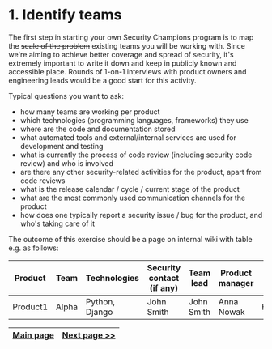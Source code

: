 # 1. Identify teams
The first step in starting your own Security Champions program is to map the ~~scale of the problem~~
existing teams you will be working with. Since we're aiming to achieve better coverage and spread
of security, it's extremely important to write it down and keep in publicly known and accessible
place. Rounds of 1-on-1 interviews with product owners and engineering leads would be a good start
for this activity.

Typical questions you want to ask:
- how many teams are working per product
- which technologies (programming languages, frameworks) they use
- where are the code and documentation stored
- what automated tools and external/internal services are used for development and testing
- what is currently the process of code review (including security code review) and who is involved
- are there any other security-related activities for the product, apart from code reviews
- what is the release calendar / cycle / current stage of the product
- what are the most commonly used communication channels for the product
- how does one typically report a security issue / bug  for the product, and who's taking care of it

The outcome of this exercise should be a page on internal wiki with table e.g. as follows:

Product | Team | Technologies | Security contact (if any) | Team lead | Product manager | BTS | Comments
| --- | --- | --- | --- | --- | --- | --- | --- |
| Product1 | Alpha | Python, Django | John Smith | John Smith | Anna Nowak | HELO | Usage of Bandit tool |

[Main page](../README.md) | [Next page >>](2.%20Define%20the%20role.md)
| --- | --- |
